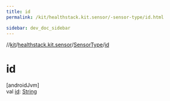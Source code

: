 ```yaml
---
title: id
permalink: /kit/healthstack.kit.sensor/-sensor-type/id.html

sidebar: dev_doc_sidebar
---
```

//[kit](../../../index.html)/[healthstack.kit.sensor](../index.html)/[SensorType](index.html)/[id](id.html)



# id



[androidJvm]\
val [id](id.html): [String](https://kotlinlang.org/api/latest/jvm/stdlib/kotlin/-string/index.html)




